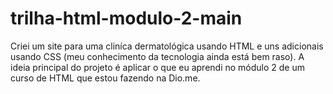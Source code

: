 # trilha-html-modulo-2-main
Criei um site para uma cliníca dermatológica usando HTML e uns adicionais usando CSS (meu conhecimento da tecnologia ainda está bem raso). A ideia principal do projeto é aplicar o que eu aprendi no módulo 2 de um curso de HTML que estou fazendo na Dio.me.   
